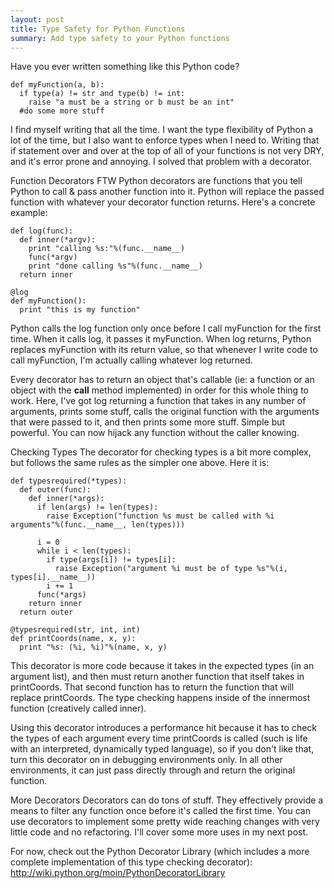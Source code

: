 ```yaml
---
layout: post
title: Type Safety for Python Functions
summary: Add type safety to your Python functions
---
```


Have you ever written something like this Python code?

    def myFunction(a, b):
      if type(a) != str and type(b) != int:
        raise "a must be a string or b must be an int"
      #do some more stuff

I find myself writing that all the time. I want the type flexibility of Python a lot of the time, but I also want to enforce types when I need to. Writing that if statement over and over at the top of all of your functions is not very DRY, and it's error prone and annoying. I solved that problem with a decorator.

Function Decorators FTW
Python decorators are functions that you tell Python to call & pass another function into it. Python will replace the passed function with whatever your decorator function returns. Here's a concrete example:

    def log(func):
      def inner(*argv):
        print "calling %s:"%(func.__name__)
        func(*argv)
        print "done calling %s"%(func.__name__)
      return inner
  
    @log
    def myFunction():
      print "this is my function"

Python calls the log function only once before I call myFunction for the first time. When it calls log, it passes it myFunction. When log returns, Python replaces myFunction with its return value, so that whenever I write code to call myFunction, I'm actually calling whatever log returned.

Every decorator has to return an object that's callable (ie: a function or an object with the __call__ method implemented) in order for this whole thing to work. Here, I've got log returning a function that takes in any number of arguments, prints some stuff, calls the original function with the arguments that were passed to it, and then prints some more stuff. Simple but powerful. You can now hijack any function without the caller knowing.

Checking Types
The decorator for checking types is a bit more complex, but follows the same rules as the simpler one above. Here it is:

    def typesrequired(*types):
      def outer(func):
        def inner(*args):
          if len(args) != len(types):
            raise Exception("function %s must be called with %i arguments"%(func.__name__, len(types)))
      
          i = 0
          while i < len(types):
            if type(args[i]) != types[i]:
              raise Exception("argument %i must be of type %s"%(i, types[i].__name__))
            i += 1
          func(*args)
        return inner
      return outer

    @typesrequired(str, int, int)
    def printCoords(name, x, y):
      print "%s: (%i, %i)"%(name, x, y)

This decorator is more code because it takes in the expected types (in an argument list), and then must return another function that itself takes in printCoords. That second function has to return the function that will replace printCoords. The type checking happens inside of the innermost function (creatively called inner).

Using this decorator introduces a performance hit because it has to check the types of each argument every time printCoords is called (such is life with an interpreted, dynamically typed language), so if you don't like that, turn this decorator on in debugging environments only. In all other environments, it can just pass directly through and return the original function.

More Decorators
Decorators can do tons of stuff. They effectively provide a means to filter any function once before it's called the first time. You can use decorators to implement some pretty wide reaching changes with very little code and no refactoring. I'll cover some more uses in my next post.

For now, check out the Python Decorator Library (which includes a more complete implementation of this type checking decorator): http://wiki.python.org/moin/PythonDecoratorLibrary
